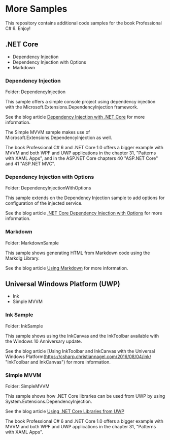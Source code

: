 # More Samples

This repository contains additional code samples for the book Professional C# 6. Enjoy!

## .NET Core

* Dependency Injection
* Dependency Injection with Options
* Markdown

### Dependency Injection

Folder: DependencyInjection

This sample offers a simple console project using dependency injection with the Microsoft.Extensions.DependencyInjection framework.

See the blog article [Dependency Injection with .NET Core](https://csharp.christiannagel.com/2016/06/04/dependencyinjection/ "Dependency Inection") for more information.

The Simple MVVM sample makes use of Microsoft.Extensions.DependencyInjection as well.

The book Professional C# 6 and .NET Core 1.0 offers a bigger example with MVVM and both WPF and UWP applications in the chapter 31, "Patterns with XAML Apps", and in the ASP.NET Core chapters 40 "ASP.NET Core" and 41 "ASP.NET MVC". 

### Dependency Injection with Options

Folder: DependencyInjectionWithOptions

This sample extends on the Dependency Injection sample to add options for configuration of the injected service.

See the blog article [.NET Core Dependency Injection with Options](https://csharp.christiannagel.com/2016/07/27/diwithoptions/ "DI with Options") for more information.

### Markdown

Folder: MarkdownSample

This sample shows generating HTML from Markdown code using the Markdig Library.

See the blog article [Using Markdown](https://csharp.christiannagel.com/2016/07/03/markdown/ "Using Markdown") for more information.

## Universal Windows Platform (UWP)

* Ink
* Simple MVVM

### Ink Sample

Folder: InkSample

This sample shows using the InkCanvas and the InkToolbar available with the Windows 10 Anniversary update.

See the blog article [Using InkToolbar and InkCanvas with the Universal Windows Platform(https://csharp.christiannagel.com/2016/08/04/ink/ "InkToolbar and InkCanvas") for more information.

### Simple MVVM

Folder: SimpleMVVM

This sample shows how .NET Core libraries can be used from UWP by using System.Extensions.DependencyInjection.

See the blog article [Using .NET Core Libraries from UWP](https://csharp.christiannagel.com/2016/05/23/netcore-uwp/ "Using .NET Core Libraries")

The book Professional C# 6 and .NET Core 1.0 offers a bigger example with MVVM and both WPF and UWP applications in the chapter 31, "Patterns with XAML Apps". 

